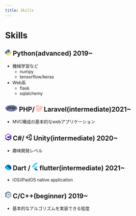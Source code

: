 ```yaml
---
title: Skills
---
```


# Skills

## <img src="/images/icons/python.svg" width="20"> Python(advanced) 2019~
- 機械学習など
    - numpy
    - tensorflow/keras
- Web系
    - flask
    - sqlalchemy

## <img src="/images/icons/php.svg" width="40"> PHP/ <img src="/images/icons/laravel.svg" width="20"> Laravel(intermediate)2021~
- MVC構成の基本的なwebアプリケーション

## <img src="/images/icons/c-sharp.svg" width="20"> C#/ <img src="/images/icons/unity.svg" width="20"> Unity(intermediate) 2020~
- 趣味開発レベル

## <img src="/images/icons/dart.svg" width="20"> Dart / <img src="/images/icons/flutter.svg" width="20"> flutter(intermediate) 2021~
- iOS/iPadOS native application

## <img src="/images/icons/c.svg" width="20"> C/C++(beginner) 2019~
- 基本的なアルゴリズムを実装できる程度
